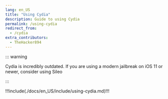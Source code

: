 ```yaml
---
lang: en_US
title: "Using Cydia"
description: Guide to using Cydia
permalink: /using-cydia
redirect_from:
  - /cydia
extra_contributors:
  - TheHacker894
---
```


::: warning

Cydia is incredibly outdated. If you are using a modern jailbreak on iOS 11 or newer, consider using <router-link to="/installing-sileo">Sileo</router-link>

:::

!!!include(./docs/en_US/include/using-cydia.md)!!!
